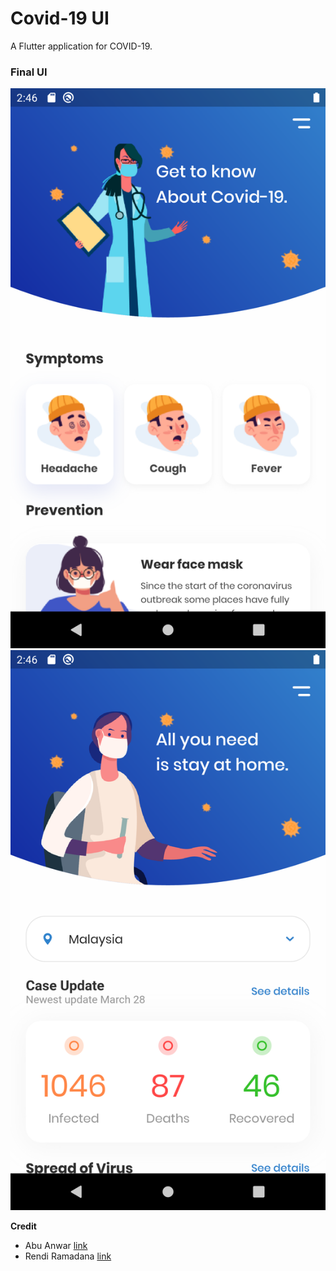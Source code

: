 # Covid-19 UI

A Flutter application for COVID-19.

### Final UI
![App UI_1](screenshots/Screenshot_1.png)
![App UI_2](screenshots/Screenshot_2.png)

**Credit**
- Abu Anwar [link](https://github.com/abuanwar072)
- Rendi Ramadana [link](https://www.uplabs.com/posts/coronavirus-information-concept)